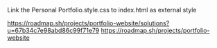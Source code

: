 Link the Personal Portfolio.style.css to index.html as external style

https://roadmap.sh/projects/portfolio-website/solutions?u=67b34c7e98abd86c99f71e79
https://roadmap.sh/projects/portfolio-website
